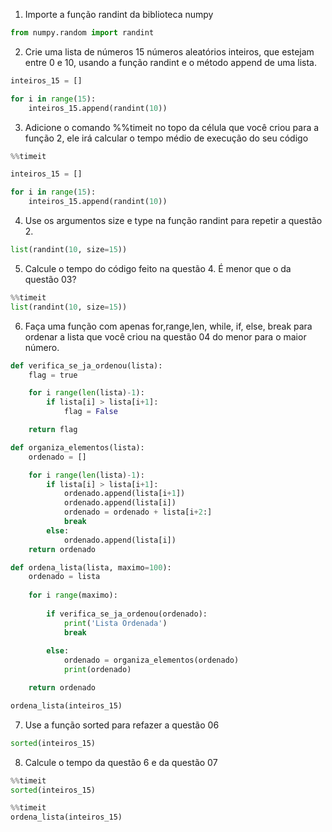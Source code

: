 1. Importe a função randint da biblioteca numpy
```py
from numpy.random import randint
```

2. Crie uma lista de números 15 números aleatórios inteiros, que estejam entre 0 e 10, usando a função randint e o método append de uma lista.
```py
inteiros_15 = []

for i in range(15):
    inteiros_15.append(randint(10))
```

3. Adicione o comando %%timeit no topo da célula que você criou para a função 2, ele irá calcular o tempo médio de execução do seu código
```py
%%timeit

inteiros_15 = []

for i in range(15):
    inteiros_15.append(randint(10))
```

4. Use os argumentos size e type na função randint para repetir a questão 2.
```py
list(randint(10, size=15))
```

5. Calcule o tempo do código feito na questão 4. É menor que o da questão 03?
```py
%%timeit
list(randint(10, size=15))
```

6. Faça uma função com apenas for,range,len, while, if, else, break para ordenar a lista que você criou na questão 04 do menor para o maior número.
```py
def verifica_se_ja_ordenou(lista):
    flag = true

    for i range(len(lista)-1):
        if lista[i] > lista[i+1]:
            flag = False

    return flag

def organiza_elementos(lista):
    ordenado = []

    for i range(len(lista)-1):
        if lista[i] > lista[i+1]:
            ordenado.append(lista[i+1])
            ordenado.append(lista[i])
            ordenado = ordenado + lista[i+2:]
            break
        else:
            ordenado.append(lista[i])
    return ordenado

def ordena_lista(lista, maximo=100):
    ordenado = lista
    
    for i range(maximo):
        
        if verifica_se_ja_ordenou(ordenado):
            print('Lista Ordenada')
            break
    
        else:
            ordenado = organiza_elementos(ordenado)
            print(ordenado)

    return ordenado

ordena_lista(inteiros_15)
```

7. Use a função sorted para refazer a questão 06 
```py
sorted(inteiros_15)
```

8. Calcule o tempo da questão 6 e da questão 07
```py
%%timeit
sorted(inteiros_15)

%%timeit
ordena_lista(inteiros_15)
```